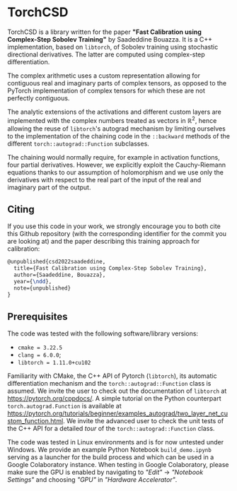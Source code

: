 # TorchCSD

TorchCSD is a library written for the paper **"Fast Calibration using Complex-Step Sobolev Training"** by Saadeddine Bouazza. It is a C++ implementation, based on `libtorch`, of Sobolev training using stochastic directional derivatives. The latter are computed using complex-step differentiation.

The complex arithmetic uses a custom representation allowing for contiguous real and imaginary parts of complex tensors, as opposed to the PyTorch implementation of complex tensors for which these are not perfectly contiguous.

The analytic extensions of the activations and different custom layers are implemented with the complex numbers treated as vectors in $\mathbb{R}^2$, hence allowing the reuse of `libtorch`'s autograd mechanism by limiting ourselves to the implementation of the chaining code in the `::backward` methods of the different `torch::autograd::Function` subclasses.

The chaining would normally require, for example in activation functions, four partial derivatives. However, we explicitly exploit the Cauchy-Riemann equations thanks to our assumption of holomorphism and we use only the derivatives with respect to the real part of the input of the real and imaginary part of the output.

## Citing
If you use this code in your work, we strongly encourage you to both cite this Github repository (with the corresponding identifier for the commit you are looking at) and the paper describing this training approach for calibration:
```latex
@unpublished{csd2022saadeddine,
  title={Fast Calibration using Complex-Step Sobolev Training},
  author={Saadeddine, Bouazza},
  year={\ndd},
  note={unpublished}
}
```

## Prerequisites
The code was tested with the following software/library versions:
* `cmake = 3.22.5`
* `clang = 6.0.0`;
* `libtorch = 1.11.0+cu102`

Familiarity with CMake, the C++ API of Pytorch (`libtorch`), its automatic differentiation mechanism and the `torch::autograd::Function` class is assumed. We invite the user to check out the documentation of `libtorch` at https://pytorch.org/cppdocs/. A simple tutorial on the Python counterpart `torch.autograd.Function` is available at https://pytorch.org/tutorials/beginner/examples_autograd/two_layer_net_custom_function.html. We invite the advanced user to check the unit tests of the C++ API for a detailed _tour_ of the `torch::autograd::Function` class.

The code was tested in Linux environments and is for now untested under Windows. We provide an example Python Notebook `build_demo.ipynb` serving as a launcher for the build process and which can be used in a Google Colaboratory instance. When testing in Google Colaboratory, please make sure the GPU is enabled by navigating to *"Edit"* -> *"Notebook Settings"* and choosing *"GPU"* in *"Hardware Accelerator"*.
